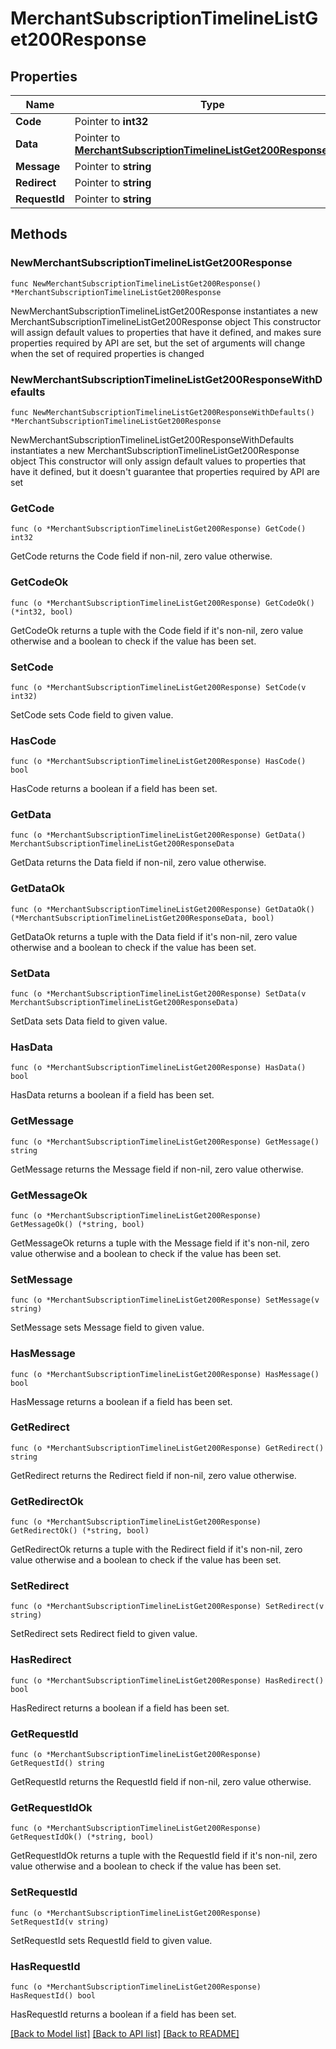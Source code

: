 # MerchantSubscriptionTimelineListGet200Response

## Properties

Name | Type | Description | Notes
------------ | ------------- | ------------- | -------------
**Code** | Pointer to **int32** |  | [optional] 
**Data** | Pointer to [**MerchantSubscriptionTimelineListGet200ResponseData**](MerchantSubscriptionTimelineListGet200ResponseData.md) |  | [optional] 
**Message** | Pointer to **string** |  | [optional] 
**Redirect** | Pointer to **string** |  | [optional] 
**RequestId** | Pointer to **string** |  | [optional] 

## Methods

### NewMerchantSubscriptionTimelineListGet200Response

`func NewMerchantSubscriptionTimelineListGet200Response() *MerchantSubscriptionTimelineListGet200Response`

NewMerchantSubscriptionTimelineListGet200Response instantiates a new MerchantSubscriptionTimelineListGet200Response object
This constructor will assign default values to properties that have it defined,
and makes sure properties required by API are set, but the set of arguments
will change when the set of required properties is changed

### NewMerchantSubscriptionTimelineListGet200ResponseWithDefaults

`func NewMerchantSubscriptionTimelineListGet200ResponseWithDefaults() *MerchantSubscriptionTimelineListGet200Response`

NewMerchantSubscriptionTimelineListGet200ResponseWithDefaults instantiates a new MerchantSubscriptionTimelineListGet200Response object
This constructor will only assign default values to properties that have it defined,
but it doesn't guarantee that properties required by API are set

### GetCode

`func (o *MerchantSubscriptionTimelineListGet200Response) GetCode() int32`

GetCode returns the Code field if non-nil, zero value otherwise.

### GetCodeOk

`func (o *MerchantSubscriptionTimelineListGet200Response) GetCodeOk() (*int32, bool)`

GetCodeOk returns a tuple with the Code field if it's non-nil, zero value otherwise
and a boolean to check if the value has been set.

### SetCode

`func (o *MerchantSubscriptionTimelineListGet200Response) SetCode(v int32)`

SetCode sets Code field to given value.

### HasCode

`func (o *MerchantSubscriptionTimelineListGet200Response) HasCode() bool`

HasCode returns a boolean if a field has been set.

### GetData

`func (o *MerchantSubscriptionTimelineListGet200Response) GetData() MerchantSubscriptionTimelineListGet200ResponseData`

GetData returns the Data field if non-nil, zero value otherwise.

### GetDataOk

`func (o *MerchantSubscriptionTimelineListGet200Response) GetDataOk() (*MerchantSubscriptionTimelineListGet200ResponseData, bool)`

GetDataOk returns a tuple with the Data field if it's non-nil, zero value otherwise
and a boolean to check if the value has been set.

### SetData

`func (o *MerchantSubscriptionTimelineListGet200Response) SetData(v MerchantSubscriptionTimelineListGet200ResponseData)`

SetData sets Data field to given value.

### HasData

`func (o *MerchantSubscriptionTimelineListGet200Response) HasData() bool`

HasData returns a boolean if a field has been set.

### GetMessage

`func (o *MerchantSubscriptionTimelineListGet200Response) GetMessage() string`

GetMessage returns the Message field if non-nil, zero value otherwise.

### GetMessageOk

`func (o *MerchantSubscriptionTimelineListGet200Response) GetMessageOk() (*string, bool)`

GetMessageOk returns a tuple with the Message field if it's non-nil, zero value otherwise
and a boolean to check if the value has been set.

### SetMessage

`func (o *MerchantSubscriptionTimelineListGet200Response) SetMessage(v string)`

SetMessage sets Message field to given value.

### HasMessage

`func (o *MerchantSubscriptionTimelineListGet200Response) HasMessage() bool`

HasMessage returns a boolean if a field has been set.

### GetRedirect

`func (o *MerchantSubscriptionTimelineListGet200Response) GetRedirect() string`

GetRedirect returns the Redirect field if non-nil, zero value otherwise.

### GetRedirectOk

`func (o *MerchantSubscriptionTimelineListGet200Response) GetRedirectOk() (*string, bool)`

GetRedirectOk returns a tuple with the Redirect field if it's non-nil, zero value otherwise
and a boolean to check if the value has been set.

### SetRedirect

`func (o *MerchantSubscriptionTimelineListGet200Response) SetRedirect(v string)`

SetRedirect sets Redirect field to given value.

### HasRedirect

`func (o *MerchantSubscriptionTimelineListGet200Response) HasRedirect() bool`

HasRedirect returns a boolean if a field has been set.

### GetRequestId

`func (o *MerchantSubscriptionTimelineListGet200Response) GetRequestId() string`

GetRequestId returns the RequestId field if non-nil, zero value otherwise.

### GetRequestIdOk

`func (o *MerchantSubscriptionTimelineListGet200Response) GetRequestIdOk() (*string, bool)`

GetRequestIdOk returns a tuple with the RequestId field if it's non-nil, zero value otherwise
and a boolean to check if the value has been set.

### SetRequestId

`func (o *MerchantSubscriptionTimelineListGet200Response) SetRequestId(v string)`

SetRequestId sets RequestId field to given value.

### HasRequestId

`func (o *MerchantSubscriptionTimelineListGet200Response) HasRequestId() bool`

HasRequestId returns a boolean if a field has been set.


[[Back to Model list]](../README.md#documentation-for-models) [[Back to API list]](../README.md#documentation-for-api-endpoints) [[Back to README]](../README.md)


